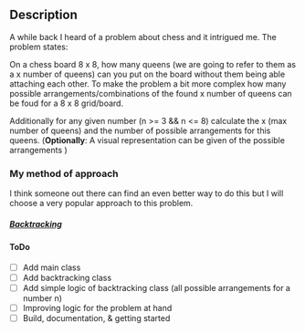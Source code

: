 ## Description

A while back I heard of a problem about chess and it intrigued me. The problem states:

On a chess board 8 x 8, how many queens (we are going to refer to them as a x number of queens) can you put on the board without them being able attaching each other.
To make the problem a bit more complex how many possible arrangements/combinations of the found x number of queens can be foud for a 8 x 8 grid/board.

Additionally for any given number (n >= 3 && n <= 8) calculate the x (max number of queens) and the number of possible arrangements for this queens.
(**Optionally**: A visual representation can be given of the possible arrangements )  

### My method of approach
I think someone out there can find an even better way to do this but I will choose a very popular approach to this problem.
##### __[Backtracking](https://en.wikipedia.org/wiki/Backtracking)__ #####


#### ToDo 
* [ ] Add main class
* [ ] Add backtracking class
* [ ] Add simple logic of backtracking class (all possible arrangements for a number n)
* [ ] Improving logic for the problem at hand 
* [ ] Build, documentation, & getting started
